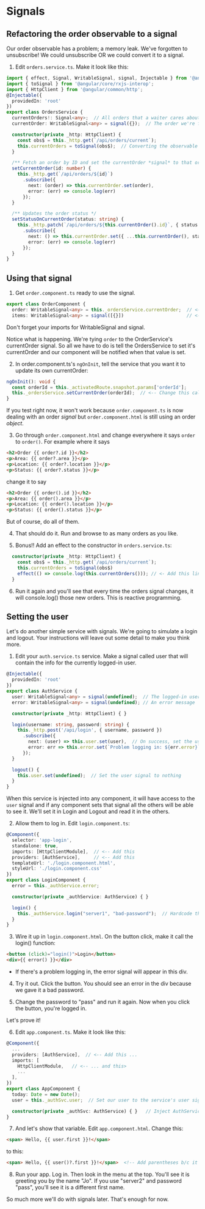 # Signals
<!-- Time: 20min -->

## Refactoring the order observable to a signal
Our order observable has a problem; a memory leak. We've forgotten to unsubscribe! We could  unsubscribe OR we could convert it to a signal.

1. Edit `orders.service.ts`. Make it look like this:
```typescript
import { effect, Signal, WritableSignal, signal, Injectable } from '@angular/core';
import { toSignal } from '@angular/core/rxjs-interop';
import { HttpClient } from '@angular/common/http';
@Injectable({
  providedIn: 'root'
})
export class OrdersService {
  currentOrders!: Signal<any>;  // All orders that a waiter cares about
  currentOrder: WritableSignal<any> = signal({});  // The order we're focusing on right now

  constructor(private _http: HttpClient) {
    const obs$ = this._http.get(`/api/orders/current`);
    this.currentOrders = toSignal(obs$);  // Converting the observable to a signal
  }

  /** Fetch an order by ID and set the currentOrder *signal* to that order. */
  setCurrentOrder(id: number) {
    this._http.get(`/api/orders/${id}`)
      .subscribe({
        next: (order) => this.currentOrder.set(order),
        error: (err) => console.log(err)
      });
  }

  /** Updates the order status */
  setStatusOnCurrentOrder(status: string) {
    this._http.patch(`/api/orders/${this.currentOrder().id}`, { status: status })
      .subscribe({
        next: () => this.currentOrder.set({ ...this.currentOrder(), status: status }),
        error: (err) => console.log(err)
      });
  }
}
```

## Using that signal
1. Get `order.component.ts` ready to use the signal.
```typescript
export class OrderComponent {
  order: WritableSignal<any> = this._ordersService.currentOrder;  // <-- Change this line
  items: WritableSignal<any> = signal([{}])                       // <-- Add this line
```
Don't forget your imports for WritableSignal and signal.

Notice what is happening. We're tying `order` to the OrderService's currentOrder signal. So all we have to do is tell the OrdersService to set it's currentOrder and our component will be notified when that value is set.

2. In order.component.ts's `ngOnInit`, tell the service that you want it to update its own currentOrder:
```typescript
ngOnInit(): void {
  const orderId = this._activatedRoute.snapshot.params['orderId'];
  this._ordersService.setCurrentOrder(orderId);  // <-- Change this call
}
```

If you test right now, it won't work because `order.component.ts` is now dealing with an order *signal* but `order.component.html` is still using an order *object*.

3. Go through `order.component.html` and change everywhere it says `order` to `order()`. For example where it says
```html
<h2>Order {{ order?.id }}</h2>
<p>Area: {{ order?.area }}</p>
<p>Location: {{ order?.location }}</p>
<p>Status: {{ order?.status }}</p>
```
change it to say
```html
<h2>Order {{ order().id }}</h2>
<p>Area: {{ order().area }}</p>
<p>Location: {{ order().location }}</p>
<p>Status: {{ order().status }}</p>
```
But of course, do all of them.

4. That should do it. Run and browse to as many orders as you like.

5. Bonus!! Add an effect to the constructor in `orders.service.ts`:
```typescript
  constructor(private _http: HttpClient) {
    const obs$ = this._http.get(`/api/orders/current`);
    this.currentOrders = toSignal(obs$)
    effect(() => console.log(this.currentOrders())); // <- Add this line
  }
```
6. Run it again and you'll see that every time the orders signal changes, it will console.log() those new orders. This is reactive programming.

## Setting the user
Let's do another simple service with signals. We're going to simulate a login and logout. Your instructions will leave out some detail to make you think more.

1. Edit your `auth.service.ts` service. Make a signal called user that will contain the info for the currently logged-in user.
```typescript
@Injectable({
  providedIn: 'root'
})
export class AuthService {
  user: WritableSignal<any> = signal(undefined);  // The logged-in user 
  error: WritableSignal<any> = signal(undefined); // An error message

  constructor(private _http: HttpClient) { }

  login(username: string, password: string) {
    this._http.post('/api/login', { username, password })
      .subscribe({
        next: (user) => this.user.set(user),  // On success, set the user signal
        error: err => this.error.set(`Problem logging in: ${err.error}`), // On failed, set error signal
      });
  }

  logout() {
    this.user.set(undefined);  // Set the user signal to nothing
  }
}
```
When this service is injected into any component, it will have access to the `user` signal and if any component sets that signal all the others will be able to see it. We'll set it in Login and Logout and read it in the others.

2. Allow them to log in. Edit `login.component.ts`:
```typescript
@Component({
  selector: 'app-login',
  standalone: true,
  imports: [HttpClientModule],  // <-- Add this
  providers: [AuthService],     // <-- Add this
  templateUrl: './login.component.html',
  styleUrl: './login.component.css'
})
export class LoginComponent {
  error = this._authService.error;

  constructor(private _authService: AuthService) { }

  login() {
    this._authService.login("server1", "bad-password");  // Hardcode the credentials for now
  }
}
```

3. Wire it up in `login.component.html`. On the button click, make it call the login() function:
```html
<button (click)="login()">Login</button>
<div>{{ error() }}</div>
```
- If there's a problem logging in, the error signal will appear in this div.

4. Try it out. Click the button. You should see an error in the div because we gave it a bad password.

5. Change the password to "pass" and run it again. Now when you click the button, you're logged in.

Let's prove it!

6. Edit `app.component.ts`. Make it look like this:
```typescript
@Component({
  ...
  providers: [AuthService],  // <-- Add this ...
  imports: [
    HttpClientModule,   // <-- ... and this>
    ...
  ],
})
export class AppComponent {
  today: Date = new Date();
  user = this._authSvc.user;  // Set our user to the service's user signal

  constructor(private _authSvc: AuthService) { }   // Inject AuthService
}
```

7. And let's show that variable. Edit `app.component.html`. Change this:
```html
<span> Hello, {{ user.first }}!</span>
```
to this:
```html
<span> Hello, {{ user()?.first }}!</span>  <!-- Add parentheses b/c it's a signal -->
```

8. Run your app. Log in. Then look in the menu at the top. You'll see it is greeting you by the name "Jo". If you use "server2" and password "pass", you'll see it is a different first name.

So much more we'll do with signals later. That's enough for now.
